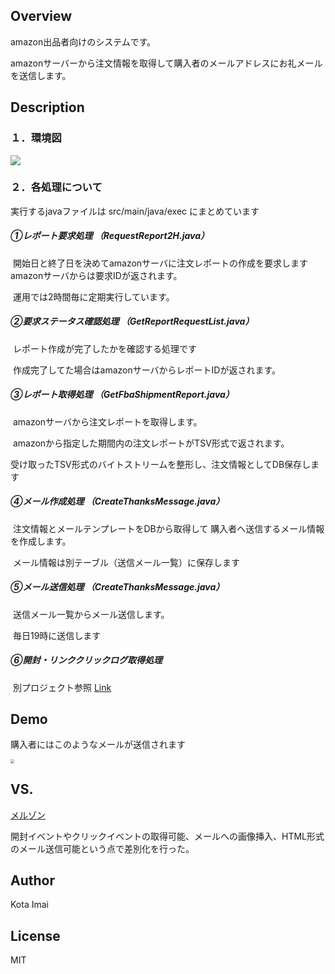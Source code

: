 ## Overview

amazon出品者向けのシステムです。

amazonサーバーから注文情報を取得して購入者のメールアドレスにお礼メールを送信します。



## Description

### １．環境図

![](https://maidomail9publicbucket.s3-ap-northeast-1.amazonaws.com/shin.bmp)

### ２．各処理について

実行するjavaファイルは src/main/java/exec にまとめています



##### 	①レポート要求処理 （RequestReport2H.java）  

​        開始日と終了日を決めてamazonサーバに注文レポートの作成を要求します  amazonサーバからは要求IDが返されます。  

​        運用では2時間毎に定期実行しています。

##### 	②要求ステータス確認処理 （GetReportRequestList.java）  

​        レポート作成が完了したかを確認する処理です  

​        作成完了してた場合はamazonサーバからレポートIDが返されます。

##### 	③レポート取得処理 （GetFbaShipmentReport.java）  

​        amazonサーバから注文レポートを取得します。  

​        amazonから指定した期間内の注文レポートがTSV形式で返されます。 

​        受け取ったTSV形式のバイトストリームを整形し、注文情報としてDB保存します

##### 	④メール作成処理 （CreateThanksMessage.java）

​        注文情報とメールテンプレートをDBから取得して  購入者へ送信するメール情報を作成します。  

​        メール情報は別テーブル（送信メール一覧）に保存します

##### 	⑤メール送信処理 （CreateThanksMessage.java） 

​        送信メール一覧からメール送信します。  

​        毎日19時に送信します

##### 	⑥開封・リンククリックログ取得処理 

​        別プロジェクト参照 [Link](https://github.com/kota-imai/amznmail_statistics_import)



## Demo

購入者にはこのようなメールが送信されます

<img src="https://maidomail9publicbucket.s3-ap-northeast-1.amazonaws.com/maidomail_demo.png" style="zoom:40%;" />



## VS.

[メルゾン](https://mailzon.net/ja/)

開封イベントやクリックイベントの取得可能、メールへの画像挿入、HTML形式のメール送信可能という点で差別化を行った。



## Author

Kota Imai



## License

MIT